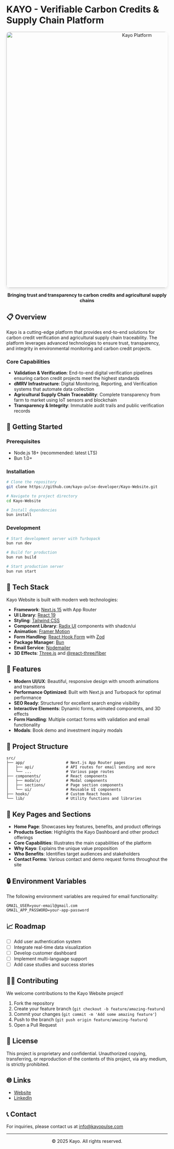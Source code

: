 # KAYO - Verifiable Carbon Credits & Supply Chain Platform

<div align="center">
  <img src="https://slelguoygbfzlpylpxfs.supabase.co/storage/v1/object/public/test-clones/614079c4-8113-49d7-97ac-35ee996eb5c0-kayopulse-com/assets/images/hero-bg-BNLq6sJX-11.jpg?" alt="Kayo Platform" width="800" style="border-radius: 10px; box-shadow: 0 4px 8px rgba(0, 0, 0, 0.1);"/>
  
  <p align="center">
    <strong>Bringing trust and transparency to carbon credits and agricultural supply chains</strong>
  </p>
</div>

## 📋 Overview

Kayo is a cutting-edge platform that provides end-to-end solutions for carbon credit verification and agricultural supply chain traceability. The platform leverages advanced technologies to ensure trust, transparency, and integrity in environmental monitoring and carbon credit projects.

### Core Capabilities

- **Validation & Verification**: End-to-end digital verification pipelines ensuring carbon credit projects meet the highest standards
- **dMRV Infrastructure**: Digital Monitoring, Reporting, and Verification systems that automate data collection
- **Agricultural Supply Chain Traceability**: Complete transparency from farm to market using IoT sensors and blockchain
- **Transparency & Integrity**: Immutable audit trails and public verification records

## 🚀 Getting Started

### Prerequisites

- Node.js 18+ (recommended: latest LTS)
- Bun 1.0+

### Installation

```bash
# Clone the repository
git clone https://github.com/kayo-pulse-developer/Kayo-Website.git

# Navigate to project directory
cd Kayo-Website

# Install dependencies
bun install
```

### Development

```bash
# Start development server with Turbopack
bun run dev

# Build for production
bun run build

# Start production server
bun run start
```

## 🔧 Tech Stack

Kayo Website is built with modern web technologies:

- **Framework**: [Next.js 15](https://nextjs.org/) with App Router
- **UI Library**: [React 19](https://react.dev/)
- **Styling**: [Tailwind CSS](https://tailwindcss.com/)
- **Component Library**: [Radix UI](https://www.radix-ui.com/) components with shadcn/ui
- **Animation**: [Framer Motion](https://www.framer.com/motion/)
- **Form Handling**: [React Hook Form](https://react-hook-form.com/) with [Zod](https://github.com/colinhacks/zod)
- **Package Manager**: [Bun](https://bun.sh/)
- **Email Service**: [Nodemailer](https://nodemailer.com/)
- **3D Effects**: [Three.js](https://threejs.org/) and [@react-three/fiber](https://github.com/pmndrs/react-three-fiber)

## 📝 Features

- **Modern UI/UX**: Beautiful, responsive design with smooth animations and transitions
- **Performance Optimized**: Built with Next.js and Turbopack for optimal performance
- **SEO Ready**: Structured for excellent search engine visibility
- **Interactive Elements**: Dynamic forms, animated components, and 3D effects
- **Form Handling**: Multiple contact forms with validation and email functionality
- **Modals**: Book demo and investment inquiry modals

## 📁 Project Structure

```
src/
├── app/                  # Next.js App Router pages
│   ├── api/              # API routes for email sending and more
│   └── ...               # Various page routes
├── components/           # React components
│   ├── modals/           # Modal components
│   ├── sections/         # Page section components
│   └── ui/               # Reusable UI components
├── hooks/                # Custom React hooks
└── lib/                  # Utility functions and libraries
```

## 📱 Key Pages and Sections

- **Home Page**: Showcases key features, benefits, and product offerings
- **Products Section**: Highlights the Kayo Dashboard and other product offerings
- **Core Capabilities**: Illustrates the main capabilities of the platform
- **Why Kayo**: Explains the unique value proposition
- **Who Benefits**: Identifies target audiences and stakeholders
- **Contact Forms**: Various contact and demo request forms throughout the site

## 🔒 Environment Variables

The following environment variables are required for email functionality:

```
GMAIL_USER=your-email@gmail.com
GMAIL_APP_PASSWORD=your-app-password
```

## 📈 Roadmap

- [ ] Add user authentication system
- [ ] Integrate real-time data visualization
- [ ] Develop customer dashboard
- [ ] Implement multi-language support
- [ ] Add case studies and success stories

## 👨‍💻 Contributing

We welcome contributions to the Kayo Website project!

1. Fork the repository
2. Create your feature branch (`git checkout -b feature/amazing-feature`)
3. Commit your changes (`git commit -m 'Add some amazing feature'`)
4. Push to the branch (`git push origin feature/amazing-feature`)
5. Open a Pull Request

## 📄 License

This project is proprietary and confidential. Unauthorized copying, transferring, or reproduction of the contents of this project, via any medium, is strictly prohibited.

## 🌐 Links

- [Website](https://kayopulse.com)
- [LinkedIn](https://linkedin.com/company/kayopulse)

## 📞 Contact

For inquiries, please contact us at info@kayopulse.com

---

<p align="center">© 2025 Kayo. All rights reserved.</p>